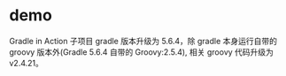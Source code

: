 # demo
Gradle in Action 子项目 gradle 版本升级为 5.6.4，除 gradle 本身运行自带的 groovy 版本外(Gradle 5.6.4 自带的 Groovy:2.5.4), 相关 groovy 代码升级为 v2.4.21。
